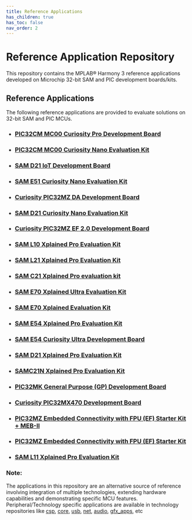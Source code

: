 ```yaml
---
title: Reference Applications
has_children: true
has_toc: false
nav_order: 2
---
```

# Reference Application Repository

This repository contains the MPLAB® Harmony 3 reference applications developed on Microchip 32-bit SAM and PIC development boards/kits.   

## Reference Applications

The following reference applications are provided to evaluate solutions on 32-bit SAM and PIC MCUs.

- ### [PIC32CM MC00 Curiosity Pro Development Board](./pic32cm_mc00_curiosity_pro/readme.md)
- ### [PIC32CM MC00 Curiosity Nano Evaluation Kit](./pic32cm_mc00_cnano/readme.md)
- ### [SAM D21 IoT Development Board](./sam_d21_iot/readme.md)
- ### [SAM E51 Curiosity Nano Evaluation Kit](./sam_e51_cnano/readme.md)
- ### [Curiosity PIC32MZ DA Development Board](./pic32mz_da_curiosity/readme.md)
- ### [SAM D21 Curiosity Nano Evaluation Kit](./sam_d21_cnano/readme.md)
- ### [Curiosity PIC32MZ EF 2.0 Development Board](./pic32mz_ef_curiosity_v2/readme.md)
- ### [SAM L10 Xplained Pro Evaluation Kit](./sam_l10_xpro/readme.md)
- ### [SAM L21 Xplained Pro Evaluation Kit](./sam_l21_xpro/readme.md)
- ### [SAM C21 Xplained Pro evaluation kit](./sam_c21_xpro/readme.md)
- ### [SAM E70 Xplained Ultra Evaluation Kit](./sam_e70_xult/readme.md)
- ### [SAM E70 Xplained Evaluation Kit](./sam_e70_xpld/readme.md)
- ### [SAM E54 Xplained Pro Evaluation Kit](./sam_e54_xpro/readme.md)
- ### [SAM E54 Curiosity Ultra Development Board](./sam_e54_cult/readme.md)
- ### [SAM D21 Xplained Pro Evaluation Kit](./sam_d21_xpro/readme.md)
- ### [SAMC21N Xplained Pro Evaluation Kit](./sam_c21n_xpro/readme.md)
- ### [PIC32MK General Purpose (GP) Development Board](./pic32mk_gp_db/readme.md)
- ### [Curiosity PIC32MX470 Development Board](./pic32mx470_curiosity/readme.md)
- ### [PIC32MZ Embedded Connectivity with FPU (EF) Starter Kit + MEB-II](./pic32mz_ef_sk_meb2/readme.md)
- ### [PIC32MZ Embedded Connectivity with FPU (EF) Starter Kit](./pic32mz_ef_sk/readme.md)
- ### [SAM L11 Xplained Pro Evaluation Kit](./sam_l11_xpro/readme.md)

### **Note:**
The applications in this repository are an alternative source of reference involving integration of multiple technologies, extending hardware capabilities and demonstrating specific MCU features.
Peripheral/Technology specific applications are available in technology repositories like [csp](https://github.com/Microchip-MPLAB-Harmony/csp), [core](https://github.com/Microchip-MPLAB-Harmony/core), [usb](https://github.com/Microchip-MPLAB-Harmony/usb), [net](https://github.com/Microchip-MPLAB-Harmony/net), [audio](https://github.com/Microchip-MPLAB-Harmony/audio), [gfx_apps](https://github.com/Microchip-MPLAB-Harmony/gfx_apps), etc
